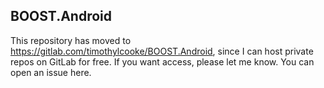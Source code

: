 ## BOOST.Android

This repository has moved to https://gitlab.com/timothylcooke/BOOST.Android, since I can host private repos on GitLab for free. If you want access, please let me know. You can open an issue here.
